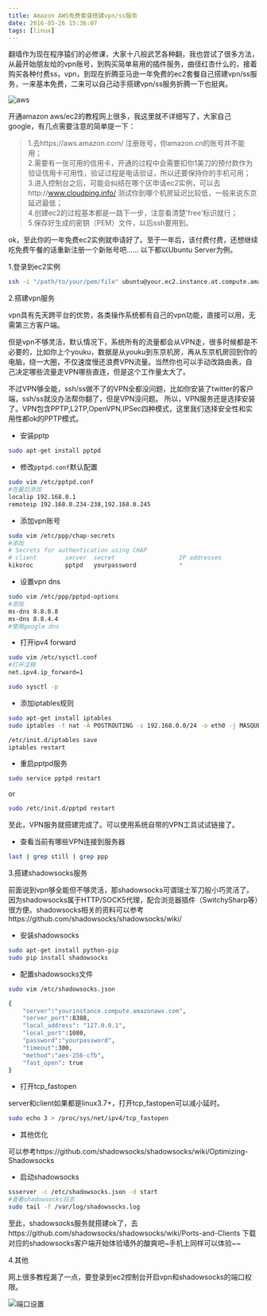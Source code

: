 ```yaml
---
title: Amazon AWS免费套餐搭建vpn/ss服务
date: 2016-05-26 15:36:07
tags: [linux]
---
```


翻墙作为现在程序猿们的必修课，大家十八般武艺各种翻，我也尝试了很多方法，从最开始朋友给的vpn账号，到购买简单易用的插件服务，曲径红杏什么的，接着购买各种付费ss，vpn，到现在折腾亚马逊一年免费的ec2套餐自己搭建vpn/ss服务，一来基本免费，二来可以自己动手搭建vpn/ss服务折腾一下也挺爽。

![aws](http://kikoroc.qiniudn.com/aws.png)

开通amazon aws/ec2的教程网上很多，我这里就不详细写了，大家自己google，有几点需要注意的简单提一下：

> 1.去https://aws.amazon.com/ 注册账号，你amazon.cn的账号并不能用；  
2.需要有一张可用的信用卡，开通的过程中会需要扣你1美刀的预付款作为验证信用卡可用性，验证过程是电话验证，所以还要保持你的手机可用；  
3.进入控制台之后，可能会纠结在哪个区申请ec2实例，可以去http://www.cloudping.info/ 测试你到哪个机房延迟比较低，一般来说东京延迟最低；  
4.创建ec2的过程基本都是一路下一步，注意看清楚'free'标识就行；  
5.保存好生成的密钥（PEM）文件，以后ssh要用到。  

ok，至此你的一年免费ec2实例就申请好了。至于一年后，该付费付费，还想继续吃免费午餐的话重新注册一个新账号吧......
以下都以Ubuntu Server为例。

<!--more-->

1.登录到ec2实例

```bash
ssh -i "/path/to/your/pem/file" ubuntu@your.ec2.instance.at.compute.amazonaws.com
```

2.搭建vpn服务

vpn具有先天跨平台的优势，各类操作系统都有自己的vpn功能，直接可以用，无需第三方客户端。  

但是vpn不够灵活，默认情况下，系统所有的流量都会从VPN走，很多时候都是不必要的，比如你上个youku，数据是从youku到东京机房，再从东京机房回到你的电脑，绕一大圈，不仅速度慢还浪费VPN流量。当然你也可以手动改路由表，自己决定哪些流量走VPN哪些直连，但是这个工作量太大了。

不过VPN够全能，ssh/ss做不了的VPN全都没问题，比如你安装了twitter的客户端，ssh/ss就没办法帮你翻了，但是VPN没问题。
所以，VPN服务还是选择安装了。VPN包含PPTP,L2TP,OpenVPN,IPSec四种模式，这里我们选择安全性和实用性都ok的PPTP模式。

* 安装pptp  

```bash
sudo apt-get install pptpd
```

* 修改`pptpd.conf`默认配置

```bash
sudo vim /etc/pptpd.conf
#在最后添加
localip 192.168.0.1
remoteip 192.168.0.234-238,192.168.0.245
```

* 添加vpn账号

```bash
sudo vim /etc/ppp/chap-secrets
#添加
# Secrets for authentication using CHAP
# client        server  secret                  IP addresses
kikoroc         pptpd   yourpassword            *
```

* 设置vpn dns

```bash
sudo vim /etc/ppp/pptpd-options
#添加
ms-dns 8.8.8.8
ms-dns 8.8.4.4
#使用google dns
```

* 打开ipv4 forward

```bash
sudo vim /etc/sysctl.conf
#打开注释
net.ipv4.ip_forward=1

sudo sysctl -p
```

* 添加iptables规则

```bash
sudo apt-get install iptables
sudo iptables -t nat -A POSTROUTING -s 192.168.0.0/24 -o eth0 -j MASQUERADE

/etc/init.d/iptables save
iptables restart
```

* 重启pptpd服务

```bash
sudo service pptpd restart
```

or

```bash
sudo /etc/init.d/pptpd restart
```

至此，VPN服务就搭建完成了。可以使用系统自带的VPN工具试试链接了。

* 查看当前有哪些VPN连接到服务器

```bash
last | grep still | grep ppp
```

3.搭建shadowsocks服务

前面说到vpn够全能但不够灵活，那shadowsocks可谓瑞士军刀般小巧灵活了。因为shadowsocks属于HTTP/SOCK5代理，配合浏览器插件（SwitchySharp等）很方便。shadowsocks相关的资料可以参考https://github.com/shadowsocks/shadowsocks/wiki/

* 安装shadowsocks

```bash
sudo apt-get install python-pip
sudo pip install shadowsocks
```

* 配置shadowsocks文件

```bash
sudo vim /etc/shadowsocks.json

{
    "server":"yourinstance.compute.amazonaws.com",
    "server_port":8388,
    "local_address": "127.0.0.1",
    "local_port":1080,
    "password":"yourpassword",
    "timeout":300,
    "method":"aes-256-cfb",
    "fast_open": true
}
```

* 打开tcp_fastopen

server和client如果都是linux3.7+，打开tcp_fastopen可以减小延时。

```bash
sudo echo 3 > /proc/sys/net/ipv4/tcp_fastopen
```

* 其他优化

可以参考https://github.com/shadowsocks/shadowsocks/wiki/Optimizing-Shadowsocks

* 启动shadowsocks

```bash
ssserver -c /etc/shadowsocks.json -d start
#查看shadowsocks日志
sudo tail -f /var/log/shadowsocks.log
```

至此，shadowsocks服务就搭建ok了，去https://github.com/shadowsocks/shadowsocks/wiki/Ports-and-Clients 下载对应的shadowsocks客户端开始体验墙外的酸爽吧~手机上同样可以体验~~

4.其他

网上很多教程漏了一点，要登录到ec2控制台开启vpn和shadowsocks的端口权限。

![端口设置](http://kikoroc.qiniudn.com/awsportsetting.png)
